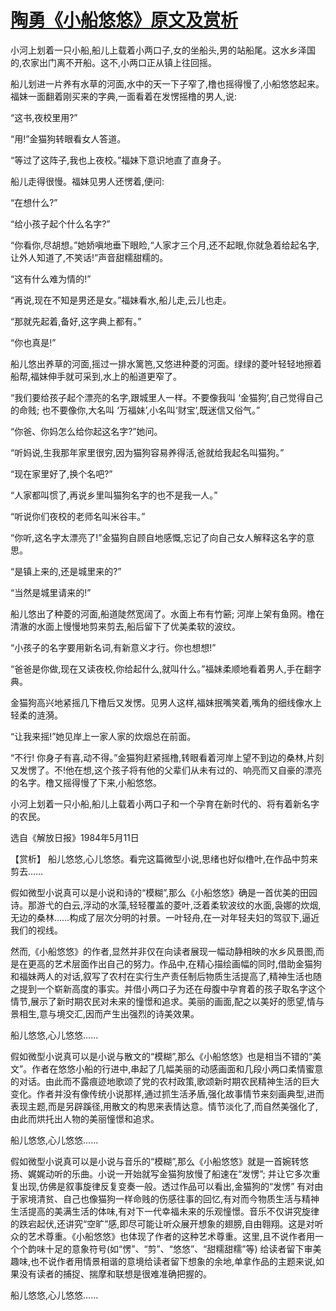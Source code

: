 # [陶勇《小船悠悠》原文及赏析](https://www.vrrw.net/wx/15281.html)

小河上划着一只小船,船儿上载着小两口子,女的坐船头,男的站船尾。这水乡泽国的,农家出门离不开船。这不,小两口正从镇上往回摇。

船儿划进一片养有水草的河面,水中的天一下子窄了,橹也摇得慢了,小船悠悠起来。福妹一面翻着刚买来的字典,一面看着在发愣摇橹的男人,说:

“这书,夜校里用?”

“用!”金猫狗转眼看女人答道。

“等过了这阵子,我也上夜校。”福妹下意识地直了直身子。

船儿走得很慢。福妹见男人还愣着,便问:

“在想什么?”

“给小孩子起个什么名字?”

“你看你,尽胡想。”她娇嗔地垂下眼睑,“人家才三个月,还不起眼,你就急着给起名字,让外人知道了,不笑话!”声音甜糯甜糯的。

“这有什么难为情的!”

“再说,现在不知是男还是女。”福妹看水,船儿走,云儿也走。

“那就先起着,备好,这字典上都有。”

“你也真是!”

船儿悠出养草的河面,摇过一排水篱笆,又悠进种菱的河面。绿绿的菱叶轻轻地擦着船帮,福妹伸手就可采到,水上的船道更窄了。

“我们要给孩子起个漂亮的名字,跟城里人一样。不要像我叫 ‘金猫狗’,自己觉得自己的命贱; 也不要像你,大名叫 ‘万福妹’,小名叫‘财宝’,既迷信又俗气。”

“你爸、你妈怎么给你起这名字?”她问。

“听妈说,生我那年家里很穷,因为猫狗容易养得活,爸就给我起名叫猫狗。”

“现在家里好了,换个名吧?”

“人家都叫惯了,再说乡里叫猫狗名字的也不是我一人。”

“听说你们夜校的老师名叫米谷丰。”

“你听,这名字太漂亮了!”金猫狗自顾自地感慨,忘记了向自己女人解释这名字的意思。

“是镇上来的,还是城里来的?”

“当然是城里请来的!”

船儿悠出了种菱的河面,船道陡然宽阔了。水面上布有竹簖; 河岸上架有鱼网。橹在清澈的水面上慢慢地剪来剪去,船后留下了优美柔软的波纹。

“小孩子的名字要用新名词,有新意义才行。你也想想!”

“爸爸是你做,现在又读夜校,你给起什么,就叫什么。”福妹柔顺地看着男人,手在翻字典。

金猫狗高兴地紧摇几下橹后又发愣。见男人这样,福妹抿嘴笑着,嘴角的细线像水上轻柔的涟漪。

“让我来摇!”她见岸上一家人家的炊烟总在前面。

“不行! 你身子有喜,动不得。”金猫狗赶紧摇橹,转眼看着河岸上望不到边的桑林,片刻又发愣了。不!他在想,这个孩子将有他的父辈们从未有过的、响亮而又自豪的漂亮的名字。橹又摇得慢了下来,小船悠悠。

小河上划着一只小船,船儿上载着小两口子和一个孕育在新时代的、将有着新名字的农民。

选自《解放日报》1984年5月11日



【赏析】 船儿悠悠,心儿悠悠。看完这篇微型小说,思绪也好似橹叶,在作品中剪来剪去……

假如微型小说真可以是小说和诗的“模糊”,那么《小船悠悠》确是一首优美的田园诗。那游弋的白云,浮动的水藻,轻轻覆盖的菱叶,泛着柔软波纹的水面,袅娜的炊烟,无边的桑林……构成了层次分明的衬景。一叶轻舟,在一对年轻夫妇的驾驭下,逼近我们的视线。

然而,《小船悠悠》的作者,显然并非仅在向读者展现一幅动静相映的水乡风景图,而是在更高的艺术层面作出自己的努力。作品中,在精心描绘画幅的同时,借助金猫狗和福妹两人的对话,叙写了农村在实行生产责任制后物质生活提高了,精神生活也随之提到一个崭新高度的事实。并借小两口子为还在母腹中孕育着的孩子取名字这个情节,展示了新时期农民对未来的憧憬和追求。美丽的画面,配之以美好的愿望,情与景相生,意与境交汇,因而产生出强烈的诗美效果。

船儿悠悠,心儿悠悠……

假如微型小说真可以是小说与散文的“模糊”,那么《小船悠悠》也是相当不错的“美文”。作者在悠悠小船的行进中,串起了几幅美丽的动感画面和几段小两口柔情蜜意的对话。由此而不露痕迹地歌颂了党的农村政策,歌颂新时期农民精神生活的巨大变化。作者并没有像传统小说那样,通过抓生活矛盾,强化故事情节来刻画典型,进而表现主题,而是另辟蹊径,用散文的构思来表情达意。情节淡化了,而自然美强化了,由此而烘托出人物的美丽憧憬和追求。

船儿悠悠,心儿悠悠……

假如微型小说真可以是小说与音乐的“模糊”,那么《小船悠悠》就是一首婉转悠扬、娓娓动听的乐曲。小说一开始就写金猫狗放慢了船速在“发愣”; 并让它多次重复出现,仿佛是叙事旋律反复变奏一般。透过作品可以看出,金猫狗的“发愣” 有对由于家境清贫、自己也像猫狗一样命贱的伤感往事的回忆,有对而今物质生活与精神生活提高的美满生活的体味,有对下一代幸福未来的乐观憧憬。音乐不仅讲究旋律的跌宕起伏,还讲究“空旷”感,即尽可能让听众展开想象的翅膀,自由翱翔。这是对听众的艺术尊重。《小船悠悠》也体现了作者的这种艺术尊重。这里,且不说作者用一个个韵味十足的意象符号(如“愣”、“剪”、“悠悠”、“甜糯甜糯”等) 给读者留下审美趣味,也不说作者用情景相谐的意境给读者留下想象的余地,单拿作品的主题来说,如果没有读者的捕捉、揣摩和联想是很难准确把握的。

船儿悠悠,心儿悠悠……

